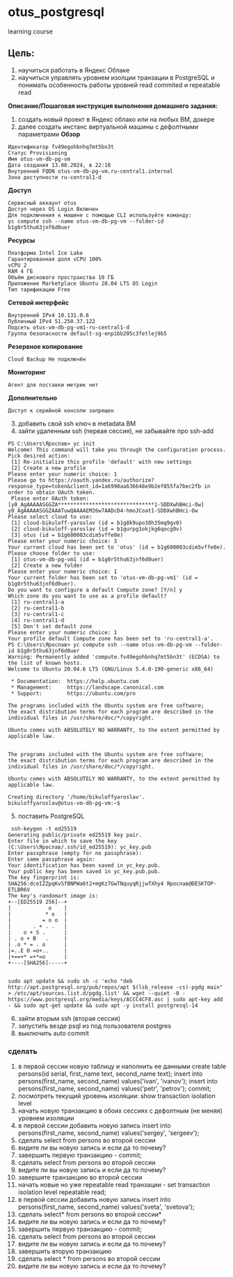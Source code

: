 # otus_postgresql
learning course
## Цель:
1. научиться работать в Яндекс Облаке
2. научиться управлять уровнем изолции транзации в PostgreSQL и понимать особенность работы уровней read commited и repeatable read

**Описание/Пошаговая инструкция выполнения домашнего задания:**
1. создать новый проект в Яндекс облако или на любых ВМ, докере
2. далее создать инстанс виртуальной машины с дефолтными параметрами
**Обзор**
```
Идентификатор fv49egohbnhq7mt5bn3t
Статус Provisioning
Имя otus-vm-db-pg-vm
Дата создания 13.08.2024, в 22:18
Внутренний FQDN otus-vm-db-pg-vm.ru-central1.internal
Зона доступности ru-central1-d
```

**Доступ**

```
Сервисный аккаунт otus
Доступ через OS Login Включен
Для подключения к машине с помощью CLI используйте команду:
yc compute ssh --name otus-vm-db-pg-vm --folder-id b1g0r5thu63jnf6d0uer
```
**Ресурсы**
```
Платформа Intel Ice Lake
Гарантированная доля vCPU 100%
​vCPU 2 
RAM 4 ГБ
Объём дискового пространства 10 ГБ
Приложение Marketplace Ubuntu 20.04 LTS OS Login
Тип тарификации Free
```
**Сетевой интерфейс**
```
Внутренний IPv4 10.131.0.6
Публичный IPv4 51.250.37.122
Подсеть otus-vm-db-pg-vm1-ru-central1-d
Группа безопасности default-sg-enpibb205c3fetlej9b5
```
**Резервное копирование**
``` 
Cloud Backup Не подключён
```
**Мониторинг**
``` 
Агент для поставки метрик нет
```
**Дополнительно**
``` 
Доступ к серийной консоли запрещен
```
3. добавить свой ssh ключ в metadata ВМ
4. зайти удаленным ssh (первая сессия), не забывайте про ssh-add
```
PS C:\Users\Ярослав> yc init
Welcome! This command will take you through the configuration process.
Pick desired action:
 [1] Re-initialize this profile 'default' with new settings
 [2] Create a new profile
Please enter your numeric choice: 1
Please go to https://oauth.yandex.ru/authorize?response_type=token&client_id=1a6990aa636648e9b2ef855fa7bec2fb in order to obtain OAuth token.
 Please enter OAuth token: [y0_AgAAAAASGGZA*******************************1-SDDXwhBHci-Ow] y0_AgAAAAASGGZAAATuwQAAAAEM26w7AADcD4-hmoJCoat1-SDDXwhBHci-Ow
Please select cloud to use:
 [1] cloud-bikuloff-yaroslav (id = b1g8k9upo38h35mq9gv0)
 [2] cloud-bikuloff-yaroslav (id = b1gurpg1okjkg6qocg0v)
 [3] otus (id = b1g600003cdim5vffe0e)
Please enter your numeric choice: 3
Your current cloud has been set to 'otus' (id = b1g600003cdim5vffe0e).
Please choose folder to use:
 [1] otus-vm-db-pg-vm1 (id = b1g0r5thu63jnf6d0uer)
 [2] Create a new folder
Please enter your numeric choice: 1
Your current folder has been set to 'otus-vm-db-pg-vm1' (id = b1g0r5thu63jnf6d0uer).
Do you want to configure a default Compute zone? [Y/n] y
Which zone do you want to use as a profile default?
 [1] ru-central1-a
 [2] ru-central1-b
 [3] ru-central1-c
 [4] ru-central1-d
 [5] Don't set default zone
Please enter your numeric choice: 1
Your profile default Compute zone has been set to 'ru-central1-a'.
PS C:\Users\Ярослав> yc compute ssh --name otus-vm-db-pg-vm --folder-id b1g0r5thu63jnf6d0uer
Warning: Permanently added 'compute.fv49egohbnhq7mt5bn3t' (ECDSA) to the list of known hosts.
Welcome to Ubuntu 20.04.6 LTS (GNU/Linux 5.4.0-190-generic x86_64)

 * Documentation:  https://help.ubuntu.com
 * Management:     https://landscape.canonical.com
 * Support:        https://ubuntu.com/pro

The programs included with the Ubuntu system are free software;
the exact distribution terms for each program are described in the
individual files in /usr/share/doc/*/copyright.

Ubuntu comes with ABSOLUTELY NO WARRANTY, to the extent permitted by
applicable law.


The programs included with the Ubuntu system are free software;
the exact distribution terms for each program are described in the
individual files in /usr/share/doc/*/copyright.

Ubuntu comes with ABSOLUTELY NO WARRANTY, to the extent permitted by
applicable law.

Creating directory '/home/bikuloffyaroslav'.
bikuloffyaroslav@otus-vm-db-pg-vm:~$
```
5. поставить PostgreSQL
```
 ssh-keygen -t ed25519
Generating public/private ed25519 key pair.
Enter file in which to save the key (C:\Users\Ярослав/.ssh/id_ed25519): yc_key.pub
Enter passphrase (empty for no passphrase):
Enter same passphrase again:
Your identification has been saved in yc_key.pub.
Your public key has been saved in yc_key.pub.pub.
The key fingerprint is:
SHA256:dceIZZpqKvSfBNPWa6t2+mgKz7GwTNquyqRjjwfXhy4 Ярослав@DESKTOP-ETLBR6V
The key's randomart image is:
+--[ED25519 256]--+
|            o    |
|           * o   |
|          = o o  |
|       . + . .   |
|    o + S .      |
| . o + B   .     |
| .o * = . o      |
|=..E O =o+..     |
|+==+* =+*=o      |
+----[SHA256]-----+


sudo apt update && sudo sh -c 'echo "deb http://apt.postgresql.org/pub/repos/apt $(lsb_release -cs)-pgdg main" > /etc/apt/sources.list.d/pgdg.list' && wget --quiet -0 - https://www.postgresql.org/media/keys/ACCC4CF8.asc | sudo apt-key add - && sudo apt-get update && sudo apt -y install postgresql-14
```
6. зайти вторым ssh (вторая сессия)
7. запустить везде psql из под пользователя postgres
8. выключить auto commit

### сделать

1. в первой сессии новую таблицу и наполнить ее данными create table persons(id serial, first_name text, second_name text); insert into persons(first_name, second_name) values('ivan', 'ivanov'); insert into persons(first_name, second_name) values('petr', 'petrov'); commit;
2. посмотреть текущий уровень изоляции: show transaction isolation level
3. начать новую транзакцию в обоих сессиях с дефолтным (не меняя) уровнем изоляции
4. в первой сессии добавить новую запись insert into persons(first_name, second_name) values('sergey', 'sergeev');
5. сделать select from persons во второй сессии
6. видите ли вы новую запись и если да то почему?
7. завершить первую транзакцию - commit;
8. сделать select from persons во второй сессии
9. видите ли вы новую запись и если да то почему?
10. завершите транзакцию во второй сессии
11. начать новые но уже repeatable read транзации - set transaction isolation level repeatable read;
12. в первой сессии добавить новую запись insert into persons(first_name, second_name) values('sveta', 'svetova');
13. сделать select* from persons во второй сессии*
14. видите ли вы новую запись и если да то почему?
15. завершить первую транзакцию - commit;
16. сделать select from persons во второй сессии
17. видите ли вы новую запись и если да то почему?
18. завершить вторую транзакцию
19. сделать select * from persons во второй сессии
20. видите ли вы новую запись и если да то почему?
